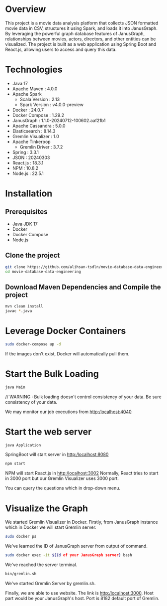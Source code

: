 # Overview
This project is a movie data analysis platform that collects JSON formatted movie data in CSV, structures it using Spark, and loads it into JanusGraph. By leveraging the powerful graph database features of JanusGraph, relationships between movies, actors, directors, and other entities can be visualized. The project is built as a web application using Spring Boot and React.js, allowing users to access and query this data.

# Technologies
* Java 17
* Apache Maven : 4.0.0
* Apache Spark
    - Scala Version : 2.13
    - Spark Version : v4.0.0-preview
* Docker : 24.0.7
* Docker Compose : 1.29.2
* JanusGraph : 1.1.0-20240712-100602.aaf21b1
* Apache Cassandra : 5.0.0
* Elasticsearch : 8.14.3
* Gremlin Visualizer : 1.0
* Apache Tinkerpop
  - Gremlin Driver : 3.7.2
* Spring : 3.3.1
* JSON : 20240303
* React.js : 18.3.1
* NPM : 10.8.2
* Node.js : 22.5.1

# Installation
## Prerequisites
* Java JDK 17
* Docker
* Docker Compose
* Node.js

## Clone the project
```bash
git clone https://github.com/alihsan-tsdln/movie-database-data-engineering.git
cd movie-database-data-engineering
```

## Download Maven Dependencies and Compile the project
```bash
mvn clean install
javac *.java
```

# Leverage Docker Containers
``` bash
sudo docker-compose up -d
```
If the images don't exist, Docker will automatically pull them.


# Start the Bulk Loading
```bash
java Main
```
// WARNING : Bulk loading doesn't control consistency of your data. Be sure consistency of your data.

We may monitor our job executions from [http:/localhost:4040](http:/localhost:4040)

# Start the web server
```bash
java Application
```
SpringBoot will start server in [http:/localhost:8080](http:/localhost:8080)

```bash
npm start
```
NPM will start React.js in [http:/localhost:3002](http:/localhost:3002)
Normally, React tries to start in 3000 port but our Gremlin Visualizer uses 3000 port.

You can query the questions which in drop-down menu.

# Visualize the Graph
We started Gremlin Visualizer in Docker.
Firstly, from JanusGraph instance which in Docker we will start Gremlin server.

```bash
sudo docker ps
```
We've learned the ID of JanusGraph server from output of command.

```bash
sudo docker exec -it ${Id of your JanusGraph server} bash
```
We've reached the server terminal.

```bash
bin/gremlin.sh
```
We've started Gremlin Server by gremlin.sh.

Finally, we are able to use website. The link is [http:/localhost:3000](http:/localhost:3000).
Host part would be your JanusGraph's host. Port is 8182 default port of Gremlin.






















